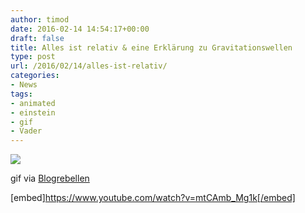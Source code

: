 ```yaml
---
author: timod
date: 2016-02-14 14:54:17+00:00
draft: false
title: Alles ist relativ & eine Erklärung zu Gravitationswellen
type: post
url: /2016/02/14/alles-ist-relativ/
categories:
- News
tags:
- animated
- einstein
- gif
- Vader
---
```


![](http://www.blogrebellen.de/wp-content/uploads/2016/02/Einstein-vs-Vader.gif)


gif via [Blogrebellen](http://www.blogrebellen.de/)

[embed]https://www.youtube.com/watch?v=mtCAmb_Mg1k[/embed]
